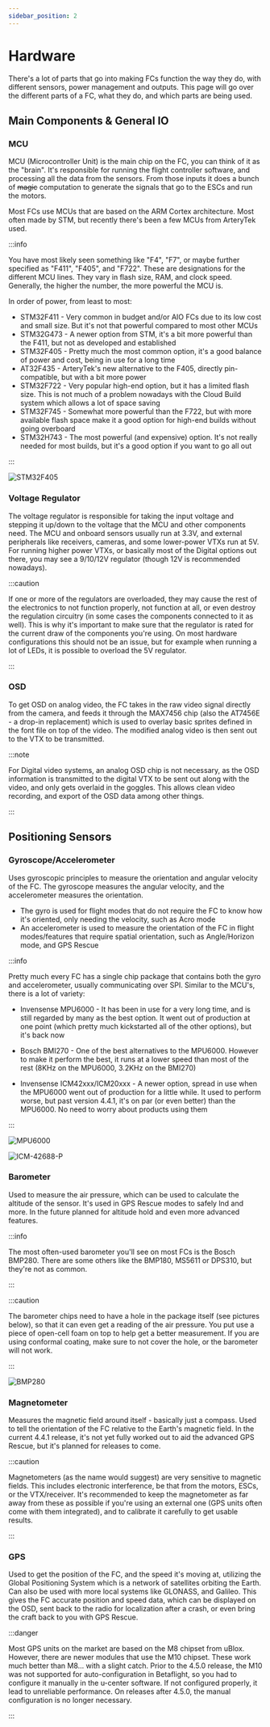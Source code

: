 ```yaml
---
sidebar_position: 2
---
```


# Hardware

There's a lot of parts that go into making FCs function the way they do, with different sensors, power management and outputs. This page will go over the different parts of a FC, what they do, and which parts are being used.

## Main Components & General IO

### MCU

MCU (Microcontroller Unit) is the main chip on the FC, you can think of it as the "brain". It's responsible for running the flight controller software, and processing all the data from the sensors. From those inputs it does a bunch of ~~magic~~ computation to generate the signals that go to the ESCs and run the motors.

Most FCs use MCUs that are based on the ARM Cortex architecture. Most often made by STM, but recently there's been a few MCUs from ArteryTek used.

:::info

You have most likely seen something like "F4", "F7", or maybe further specified as "F411", "F405", and "F722". These are designations for the different MCU lines. They vary in flash size, RAM, and clock speed. Generally, the higher the number, the more powerful the MCU is.

In order of power, from least to most:

- STM32F411 - Very common in budget and/or AIO FCs due to its low cost and small size. But it's not that powerful compared to most other MCUs
- STM32G473 - A newer option from STM, it's a bit more powerful than the F411, but not as developed and established
- STM32F405 - Pretty much the most common option, it's a good balance of power and cost, being in use for a long time
- AT32F435 - ArteryTek's new alternative to the F405, directly pin-compatible, but with a bit more power
- STM32F722 - Very popular high-end option, but it has a limited flash size. This is not much of a problem nowadays with the Cloud Build system which allows a lot of space saving
- STM32F745 - Somewhat more powerful than the F722, but with more available flash space make it a good option for high-end builds without going overboard
- STM32H743 - The most powerful (and expensive) option. It's not really needed for most builds, but it's a good option if you want to go all out

:::

<div className="grid grid-cols-2 gap-4">

![STM32F405](/img/betaflight_hardware_stm32f405.webp)

</div>

### Voltage Regulator

The voltage regulator is responsible for taking the input voltage and stepping it up/down to the voltage that the MCU and other components need. The MCU and onboard sensors usually run at 3.3V, and external peripherals like receivers, cameras, and some lower-power VTXs run at 5V. For running higher power VTXs, or basically most of the Digital options out there, you may see a 9/10/12V regulator (though 12V is recommended nowadays).

:::caution

If one or more of the regulators are overloaded, they may cause the rest of the electronics to not function properly, not function at all, or even destroy the regulation circuitry (in some cases the components connected to it as well). This is why it's important to make sure that the regulator is rated for the current draw of the components you're using. On most hardware configurations this should not be an issue, but for example when running a lot of LEDs, it is possible to overload the 5V regulator.

:::

### OSD

To get OSD on analog video, the FC takes in the raw video signal directly from the camera, and feeds it through the MAX7456 chip (also the AT7456E - a drop-in replacement) which is used to overlay basic sprites defined in the font file on top of the video. The modified analog video is then sent out to the VTX to be transmitted.

:::note

For Digital video systems, an analog OSD chip is not necessary, as the OSD information is transmitted to the digital VTX to be sent out along with the video, and only gets overlaid in the goggles. This allows clean video recording, and export of the OSD data among other things.

:::

## Positioning Sensors

### Gyroscope/Accelerometer

Uses gyroscopic principles to measure the orientation and angular velocity of the FC. The gyroscope measures the angular velocity, and the accelerometer measures the orientation.

- The gyro is used for flight modes that do not require the FC to know how it's oriented, only needing the velocity, such as Acro mode
- An accelerometer is used to measure the orientation of the FC in flight modes/features that require spatial orientation, such as Angle/Horizon mode, and GPS Rescue

:::info

Pretty much every FC has a single chip package that contains both the gyro and accelerometer, usually communicating over SPI. Similar to the MCU's, there is a lot of variety:

- Invensense MPU6000 - It has been in use for a very long time, and is still regarded by many as the best option. It went out of production at one point (which pretty much kickstarted all of the other options), but it's back now

- Bosch BMI270 - One of the best alternatives to the MPU6000. However to make it perform the best, it runs at a lower speed than most of the rest (8KHz on the MPU6000, 3.2KHz on the BMI270)

- Invensense ICM42xxx/ICM20xxx - A newer option, spread in use when the MPU6000 went out of production for a little while. It used to perform worse, but past version 4.4.1, it's on par (or even better) than the MPU6000. No need to worry about products using them

:::

<div className="grid grid-cols-2 gap-4">

![MPU6000](/img/betaflight_hardware_mpu6000.jpg)

![ICM-42688-P](/img/betaflight_hardware_icm42688p.jpg)

</div>

### Barometer

Used to measure the air pressure, which can be used to calculate the altitude of the sensor. It's used in GPS Rescue modes to safely lnd and more. In the future planned for altitude hold and even more advanced features.

:::info

The most often-used barometer you'll see on most FCs is the Bosch BMP280. There are some others like the BMP180, MS5611 or DPS310, but they're not as common.

:::

:::caution

The barometer chips need to have a hole in the package itself (see pictures below), so that it can even get a reading of the air pressure. You put use a piece of open-cell foam on top to help get a better measurement. If you are using conformal coating, make sure to not cover the hole, or the barometer will not work.

:::

<div className="grid grid-cols-2 gap-4">

![BMP280](/img/betaflight_hardware_bmp280.webp)

</div>

### Magnetometer

Measures the magnetic field around itself - basically just a compass. Used to tell the orientation of the FC relative to the Earth's magnetic field. In the current 4.4.1 release, it's not yet fully worked out to aid the advanced GPS Rescue, but it's planned for releases to come.

:::caution

Magnetometers (as the name would suggest) are very sensitive to magnetic fields. This includes electronic interference, be that from the motors, ESCs, or the VTX/receiver. It's recommended to keep the magnetometer as far away from these as possible if you're using an external one (GPS units often come with them integrated), and to calibrate it carefully to get usable results.

:::

### GPS

Used to get the position of the FC, and the speed it's moving at, utilizing the Global Positioning System which is a network of satellites orbiting the Earth. Can also be used with more local systems like GLONASS, and Galileo. This gives the FC accurate position and speed data, which can be displayed on the OSD, sent back to the radio for localization after a crash, or even bring the craft back to you with GPS Rescue.

:::danger

Most GPS units on the market are based on the M8 chipset from uBlox. However, there are newer modules that use the M10 chipset. These work much better than M8... with a slight catch. Prior to the 4.5.0 release, the M10 was not supported for auto-configuration in Betaflight, so you had to configure it manually in the u-center software. If not configured properly, it lead to unreliable performance. On releases after 4.5.0, the manual configuration is no longer necessary.

:::
